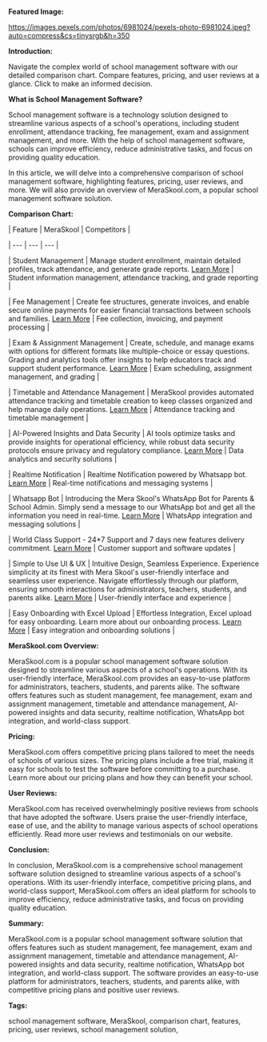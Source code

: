 **Featured Image:**

https://images.pexels.com/photos/6981024/pexels-photo-6981024.jpeg?auto=compress&cs=tinysrgb&h=350



**Introduction:**

Navigate the complex world of school management software with our detailed comparison chart. Compare features, pricing, and user reviews at a glance. Click to make an informed decision.



**What is School Management Software?**

School management software is a technology solution designed to streamline various aspects of a school's operations, including student enrollment, attendance tracking, fee management, exam and assignment management, and more. With the help of school management software, schools can improve efficiency, reduce administrative tasks, and focus on providing quality education.

In this article, we will delve into a comprehensive comparison of school management software, highlighting features, pricing, user reviews, and more. We will also provide an overview of MeraSkool.com, a popular school management software solution.

**Comparison Chart:**

| Feature | MeraSkool | Competitors |

| --- | --- | --- |

| Student Management | Manage student enrollment, maintain detailed profiles, track attendance, and generate grade reports. [Learn More](https://www.meraskool.com/feature/student) | Student information management, attendance tracking, and grade reporting |

| Fee Management | Create fee structures, generate invoices, and enable secure online payments for easier financial transactions between schools and families. [Learn More](https://www.meraskool.com/feature/fee) | Fee collection, invoicing, and payment processing |

| Exam & Assignment Management | Create, schedule, and manage exams with options for different formats like multiple-choice or essay questions. Grading and analytics tools offer insights to help educators track and support student performance. [Learn More](https://www.meraskool.com/feature/exam) | Exam scheduling, assignment management, and grading |

| Timetable and Attendance Management | MeraSkool provides automated attendance tracking and timetable creation to keep classes organized and help manage daily operations. [Learn More](https://www.meraskool.com/feature/timetable) | Attendance tracking and timetable management |

| AI-Powered Insights and Data Security | AI tools optimize tasks and provide insights for operational efficiency, while robust data security protocols ensure privacy and regulatory compliance. [Learn More](https://www.meraskool.com/features) | Data analytics and security solutions |

| Realtime Notification | Realtime Notification powered by Whatsapp bot. [Learn More](https://www.meraskool.com/feature/whatsapp) | Real-time notifications and messaging systems |

| Whatsapp Bot | Introducing the Mera Skool's WhatsApp Bot for Parents & School Admin. Simply send a message to our WhatsApp bot and get all the information you need in real-time. [Learn More](https://www.meraskool.com/feature/whatsapp) | WhatsApp integration and messaging solutions |

| World Class Support - 24*7 Support and 7 days new features delivery commitment. [Learn More](https://www.meraskool.com/features) | Customer support and software updates |

| Simple to Use UI & UX | Intuitive Design, Seamless Experience. Experience simplicity at its finest with Mera Skool's user-friendly interface and seamless user experience. Navigate effortlessly through our platform, ensuring smooth interactions for administrators, teachers, students, and parents alike. [Learn More](https://www.meraskool.com/features/upcoming) | User-friendly interface and experience |

| Easy Onboarding with Excel Upload | Effortless Integration, Excel upload for easy onboarding. Learn more about our onboarding process. [Learn More](https://www.meraskool.com/features/upcoming) | Easy integration and onboarding solutions |

**MeraSkool.com Overview:**

MeraSkool.com is a popular school management software solution designed to streamline various aspects of a school's operations. With its user-friendly interface, MeraSkool.com provides an easy-to-use platform for administrators, teachers, students, and parents alike. The software offers features such as student management, fee management, exam and assignment management, timetable and attendance management, AI-powered insights and data security, realtime notification, WhatsApp bot integration, and world-class support.

**Pricing:**

MeraSkool.com offers competitive pricing plans tailored to meet the needs of schools of various sizes. The pricing plans include a free trial, making it easy for schools to test the software before committing to a purchase. Learn more about our pricing plans and how they can benefit your school.

**User Reviews:**

MeraSkool.com has received overwhelmingly positive reviews from schools that have adopted the software. Users praise the user-friendly interface, ease of use, and the ability to manage various aspects of school operations efficiently. Read more user reviews and testimonials on our website.

**Conclusion:**

In conclusion, MeraSkool.com is a comprehensive school management software solution designed to streamline various aspects of a school's operations. With its user-friendly interface, competitive pricing plans, and world-class support, MeraSkool.com offers an ideal platform for schools to improve efficiency, reduce administrative tasks, and focus on providing quality education.

**Summary:**

MeraSkool.com is a popular school management software solution that offers features such as student management, fee management, exam and assignment management, timetable and attendance management, AI-powered insights and data security, realtime notification, WhatsApp bot integration, and world-class support. The software provides an easy-to-use platform for administrators, teachers, students, and parents alike, with competitive pricing plans and positive user reviews.

**Tags:**

school management software, MeraSkool, comparison chart, features, pricing, user reviews, school management solution,

